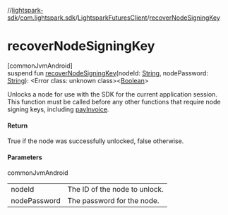 //[lightspark-sdk](../../../index.md)/[com.lightspark.sdk](../index.md)/[LightsparkFuturesClient](index.md)/[recoverNodeSigningKey](recover-node-signing-key.md)

# recoverNodeSigningKey

[commonJvmAndroid]\
suspend fun [recoverNodeSigningKey](recover-node-signing-key.md)(nodeId: [String](https://kotlinlang.org/api/latest/jvm/stdlib/kotlin/-string/index.html), nodePassword: [String](https://kotlinlang.org/api/latest/jvm/stdlib/kotlin/-string/index.html)): &lt;Error class: unknown class&gt;&lt;[Boolean](https://kotlinlang.org/api/latest/jvm/stdlib/kotlin/-boolean/index.html)&gt;

Unlocks a node for use with the SDK for the current application session. This function must be called before any other functions that require node signing keys, including [payInvoice](pay-invoice.md).

#### Return

True if the node was successfully unlocked, false otherwise.

#### Parameters

commonJvmAndroid

| | |
|---|---|
| nodeId | The ID of the node to unlock. |
| nodePassword | The password for the node. |
